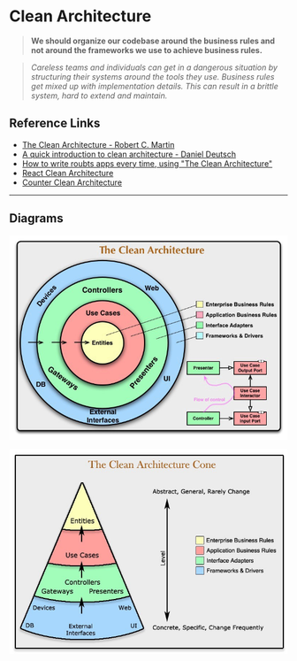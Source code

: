# Clean Architecture

> **We should organize our codebase around the business rules and not around the frameworks we use to achieve business rules.**

> _Careless teams and individuals can get in a dangerous situation by structuring their systems around the tools they use. Business rules get mixed up with implementation details. This can result in a brittle system, hard to extend and maintain._

## Reference Links

- [The Clean Architecture - Robert C. Martin](https://blog.cleancoder.com/uncle-bob/2012/08/13/the-clean-architecture.html)
- [A quick introduction to clean architecture - Daniel Deutsch](https://www.freecodecamp.org/news/a-quick-introduction-to-clean-architecture-990c014448d2/)
- [How to write roubts apps every time, using "The Clean Architecture"](https://www.freecodecamp.org/news/how-to-write-robust-apps-consistently-with-the-clean-architecture-9bdca93e17b/)
- [React Clean Architecture](https://github.com/eduardomoroni/react-clean-architecture)
- [Counter Clean Architecture](https://github.com/Valbrand/counter-clean-architecture)

---

## Diagrams

![clean_architecture_circle](/images/clean_architecture.jpeg)

![clean_architecture_cone](/images/clean_architecture_cone.png)
